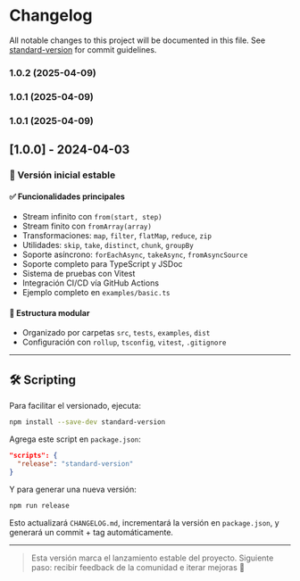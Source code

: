 # Changelog

All notable changes to this project will be documented in this file. See [standard-version](https://github.com/conventional-changelog/standard-version) for commit guidelines.

### 1.0.2 (2025-04-09)

### 1.0.1 (2025-04-09)

### 1.0.1 (2025-04-09)

## [1.0.0] - 2024-04-03
### 🚀 Versión inicial estable

#### ✅ Funcionalidades principales
- Stream infinito con `from(start, step)`
- Stream finito con `fromArray(array)`
- Transformaciones: `map`, `filter`, `flatMap`, `reduce`, `zip`
- Utilidades: `skip`, `take`, `distinct`, `chunk`, `groupBy`
- Soporte asíncrono: `forEachAsync`, `takeAsync`, `fromAsyncSource`
- Soporte completo para TypeScript y JSDoc
- Sistema de pruebas con Vitest
- Integración CI/CD vía GitHub Actions
- Ejemplo completo en `examples/basic.ts`

#### 📁 Estructura modular
- Organizado por carpetas `src`, `tests`, `examples`, `dist`
- Configuración con `rollup`, `tsconfig`, `vitest`, `.gitignore`

---

## 🛠 Scripting

Para facilitar el versionado, ejecuta:

```bash
npm install --save-dev standard-version
```

Agrega este script en `package.json`:

```json
"scripts": {
  "release": "standard-version"
}
```

Y para generar una nueva versión:

```bash
npm run release
```

Esto actualizará `CHANGELOG.md`, incrementará la versión en `package.json`, y generará un commit + tag automáticamente.

---

> Esta versión marca el lanzamiento estable del proyecto.
> Siguiente paso: recibir feedback de la comunidad e iterar mejoras 🚀
